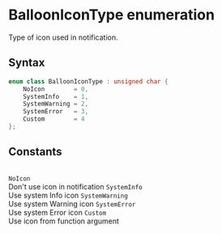 # BalloonIconType enumeration

Type of icon used in notification.

## Syntax

```cpp
enum class BalloonIconType : unsigned char {
    NoIcon        = 0,
    SystemInfo    = 1,
    SystemWarning = 2,
    SystemError   = 3,
    Custom        = 4
};
```

## Constants

| |
|-|
`NoIcon`</br>Don't use icon in notification
`SystemInfo`</br>Use system Info icon
`SystemWarning`</br>Use system Warning icon
`SystemError`</br>Use system Error icon
`Custom`</br>Use icon from function argument
